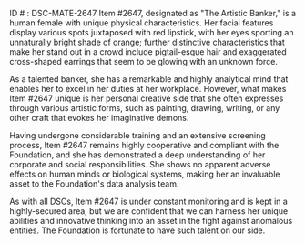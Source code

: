 ID # : DSC-MATE-2647
Item #2647, designated as "The Artistic Banker," is a human female with unique physical characteristics. Her facial features display various spots juxtaposed with red lipstick, with her eyes sporting an unnaturally bright shade of orange; further distinctive characteristics that make her stand out in a crowd include pigtail-esque hair and exaggerated cross-shaped earrings that seem to be glowing with an unknown force.

As a talented banker, she has a remarkable and highly analytical mind that enables her to excel in her duties at her workplace. However, what makes Item #2647 unique is her personal creative side that she often expresses through various artistic forms, such as painting, drawing, writing, or any other craft that evokes her imaginative demons.

Having undergone considerable training and an extensive screening process, Item #2647 remains highly cooperative and compliant with the Foundation, and she has demonstrated a deep understanding of her corporate and social responsibilities. She shows no apparent adverse effects on human minds or biological systems, making her an invaluable asset to the Foundation's data analysis team.

As with all DSCs, Item #2647 is under constant monitoring and is kept in a highly-secured area, but we are confident that we can harness her unique abilities and innovative thinking into an asset in the fight against anomalous entities. The Foundation is fortunate to have such talent on our side.